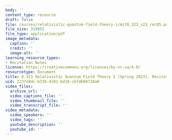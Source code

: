 ```yaml
---
body: ''
content_type: resource
draft: false
file: courses/relativistic-quantum-field-theory-i/mit8_323_s23_rec05.pdf
file_size: 319952
file_type: application/pdf
image_metadata:
  caption: ''
  credit: ''
  image-alt: ''
learning_resource_types:
- Recitation Notes
license: https://creativecommons.org/licenses/by-nc-sa/4.0/
resourcetype: Document
title: 8.323 Relativistic Quantum Field Theory I (Spring 2023), Recitation 5
uid: 2237e0dc-b726-4101-bd18-cbfdb04728a0
video_files:
  archive_url: ''
  video_captions_file: ''
  video_thumbnail_file: ''
  video_transcript_file: ''
video_metadata:
  video_speakers: ''
  video_tags: ''
  youtube_description: ''
  youtube_id: ''
---
```

